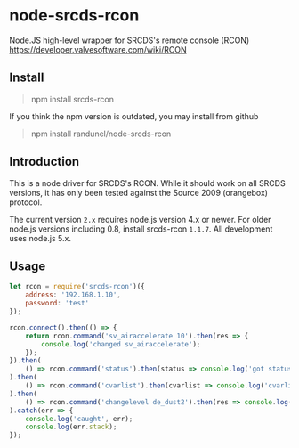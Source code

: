 node-srcds-rcon
===============

Node.JS high-level wrapper for SRCDS's remote console (RCON) https://developer.valvesoftware.com/wiki/RCON


## Install

> npm install srcds-rcon

If you think the npm version is outdated, you may install from github

> npm install randunel/node-srcds-rcon

## Introduction

This is a node driver for SRCDS's RCON. While it should work on all SRCDS versions, it has only been tested against the Source 2009 (orangebox) protocol.

The current version `2.x` requires node.js version 4.x or newer. For older node.js versions including 0.8, install srcds-rcon `1.1.7`. All development uses node.js 5.x.

## Usage

``` javascript
let rcon = require('srcds-rcon')({
    address: '192.168.1.10',
    password: 'test'
});

rcon.connect().then(() => {
    return rcon.command('sv_airaccelerate 10').then(res => {
        console.log('changed sv_airaccelerate');
    });
}).then(
    () => rcon.command('status').then(status => console.log('got status', status))
).then(
    () => rcon.command('cvarlist').then(cvarlist => console.log('cvarlist is'))
).then(
    () => rcon.command('changelevel de_dust2').then(res => console.log('changed map'))
).catch(err => {
    console.log('caught', err);
    console.log(err.stack);
});
```

